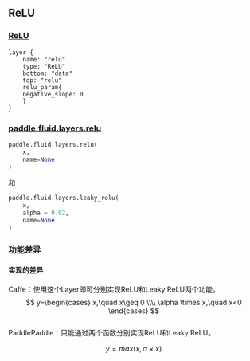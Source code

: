 ## ReLU


### [ReLU](http://caffe.berkeleyvision.org/tutorial/layers/relu.html)
```
layer {
    name: "relu"
    type: "ReLU"
    bottom: "data"
    top: "relu"
    relu_param{
	negative_slope: 0
    }	
}
```


### [paddle.fluid.layers.relu](http://paddlepaddle.org/documentation/docs/zh/1.3/api_cn/layers_cn.html#permalink-128-relu)
```python
paddle.fluid.layers.relu(
    x, 
    name=None
)
```
和  
```python
paddle.fluid.layers.leaky_relu(
    x, 
    alpha = 0.02,
    name=None
)
```


### 功能差异
#### 实现的差异
Caffe：使用这个Layer即可分别实现ReLU和Leaky ReLU两个功能。     
$$
y=\begin{cases}
x,\quad x\geq 0 \\\\
\alpha \times x,\quad x<0
\end{cases}
$$       
PaddlePaddle：只能通过两个函数分别实现ReLU和Leaky ReLU。         


$$
y=max(x,\alpha \times x)
$$

